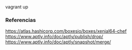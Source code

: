 vagrant up

### Referencias
https://atlas.hashicorp.com/boxesio/boxes/xenial64-chef  
https://www.aptly.info/doc/aptly/publish/drop/  
https://www.aptly.info/doc/aptly/snapshot/merge/

